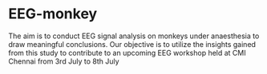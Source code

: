 # EEG-monkey
The aim is to conduct EEG signal analysis on monkeys under anaesthesia to draw meaningful conclusions. Our objective is to utilize the insights gained from this study to contribute to an upcoming EEG workshop held at CMI Chennai from 3rd July to 8th July
